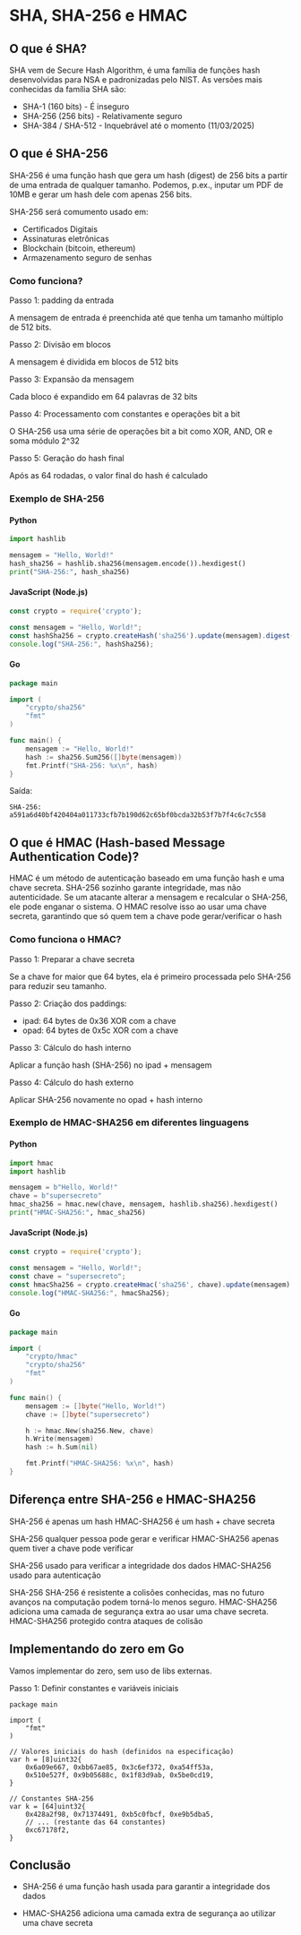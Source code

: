 # SHA, SHA-256 e HMAC

## O que é SHA?

SHA vem de Secure Hash Algorithm, é uma família de funções hash desenvolvidas para NSA e padronizadas pelo NIST. As versões mais conhecidas da família SHA são:

- SHA-1 (160 bits) - É inseguro
- SHA-256 (256 bits) - Relativamente seguro
- SHA-384 / SHA-512 - Inquebrável até o momento (11/03/2025)

## O que é SHA-256

SHA-256 é uma função hash que gera um hash (digest) de 256 bits a partir de uma entrada de qualquer tamanho. Podemos, p.ex., inputar um PDF de 10MB e gerar um hash dele com apenas 256 bits.

SHA-256 será comumento usado em:

* Certificados Digitais
* Assinaturas eletrônicas
* Blockchain (bitcoin, ethereum)
* Armazenamento seguro de senhas

### Como funciona?

Passo 1: padding da entrada

A mensagem de entrada é preenchida até que tenha um tamanho múltiplo de 512 bits.

Passo 2: Divisão em blocos

A mensagem é dividida em blocos de 512 bits

Passo 3: Expansão da mensagem

Cada bloco é expandido em 64 palavras de 32 bits

Passo 4: Processamento com constantes e operações bit a bit

O SHA-256 usa uma série de operações bit a bit como XOR, AND, OR e soma módulo 2^32

Passo 5: Geração do hash final

Após as 64 rodadas, o valor final do hash é calculado

### Exemplo de SHA-256

#### Python
```python
import hashlib

mensagem = "Hello, World!"
hash_sha256 = hashlib.sha256(mensagem.encode()).hexdigest()
print("SHA-256:", hash_sha256)
```

#### JavaScript (Node.js)

```javascript
const crypto = require('crypto');

const mensagem = "Hello, World!";
const hashSha256 = crypto.createHash('sha256').update(mensagem).digest('hex');
console.log("SHA-256:", hashSha256);
```

#### Go

```go
package main

import (
	"crypto/sha256"
	"fmt"
)

func main() {
	mensagem := "Hello, World!"
	hash := sha256.Sum256([]byte(mensagem))
	fmt.Printf("SHA-256: %x\n", hash)
}

```

Saída:

```
SHA-256: a591a6d40bf420404a011733cfb7b190d62c65bf0bcda32b53f7b7f4c6c7c558
```

## O que é HMAC (Hash-based Message Authentication Code)?

HMAC é um método de autenticação baseado em uma função hash e uma chave secreta. SHA-256 sozinho garante integridade, mas não autenticidade. Se um atacante alterar a mensagem e recalcular o SHA-256, ele pode enganar o sistema. O HMAC resolve isso ao usar uma chave secreta, garantindo que só quem tem a chave pode gerar/verificar o hash

### Como funciona o HMAC?

Passo 1: Preparar a chave secreta

Se a chave for maior que 64 bytes, ela é primeiro processada pelo SHA-256 para reduzir seu tamanho.

Passo 2: Criação dos paddings:

* ipad: 64 bytes de 0x36 XOR com a chave
* opad: 64 bytes de 0x5c XOR com a chave

Passo 3: Cálculo do hash interno

Aplicar a função hash (SHA-256) no ipad + mensagem

Passo 4: Cálculo do hash externo

Aplicar SHA-256 novamente no opad + hash interno

### Exemplo de HMAC-SHA256 em diferentes linguagens

#### Python

```python
import hmac
import hashlib

mensagem = b"Hello, World!"
chave = b"supersecreto"
hmac_sha256 = hmac.new(chave, mensagem, hashlib.sha256).hexdigest()
print("HMAC-SHA256:", hmac_sha256)
```

#### JavaScript (Node.js)

```javascript
const crypto = require('crypto');

const mensagem = "Hello, World!";
const chave = "supersecreto";
const hmacSha256 = crypto.createHmac('sha256', chave).update(mensagem).digest('hex');
console.log("HMAC-SHA256:", hmacSha256);

```

#### Go

```go
package main

import (
	"crypto/hmac"
	"crypto/sha256"
	"fmt"
)

func main() {
	mensagem := []byte("Hello, World!")
	chave := []byte("supersecreto")

	h := hmac.New(sha256.New, chave)
	h.Write(mensagem)
	hash := h.Sum(nil)

	fmt.Printf("HMAC-SHA256: %x\n", hash)
}

```

## Diferença entre SHA-256 e HMAC-SHA256

SHA-256 é apenas um hash
HMAC-SHA256 é um hash + chave secreta

SHA-256 qualquer pessoa pode gerar e verificar
HMAC-SHA256 apenas quem tiver a chave pode verificar


SHA-256 usado para verificar a integridade dos dados
HMAC-SHA256 usado para autenticação

SHA-256 SHA-256 é resistente a colisões conhecidas, mas no futuro avanços na computação podem torná-lo menos seguro. HMAC-SHA256 adiciona uma camada de segurança extra ao usar uma chave secreta.
HMAC-SHA256 protegido contra ataques de colisão


## Implementando do zero em Go

Vamos implementar do zero, sem uso de libs externas.

Passo 1: Definir constantes e variáveis iniciais

```
package main

import (
    "fmt"
)

// Valores iniciais do hash (definidos na especificação)
var h = [8]uint32{
    0x6a09e667, 0xbb67ae85, 0x3c6ef372, 0xa54ff53a,
    0x510e527f, 0x9b05688c, 0x1f83d9ab, 0x5be0cd19,
}

// Constantes SHA-256
var k = [64]uint32{
    0x428a2f98, 0x71374491, 0xb5c0fbcf, 0xe9b5dba5,
    // ... (restante das 64 constantes)
    0xc67178f2,
}
```



## Conclusão

* SHA-256 é uma função hash usada para garantir a integridade dos dados

* HMAC-SHA256 adiciona uma camada extra de segurança ao utilizar uma chave secreta
